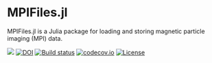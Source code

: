 # MPIFiles.jl

MPIFiles.jl is a Julia package for loading and storing magnetic particle imaging (MPI) data.

[![](https://img.shields.io/badge/docs-latest-blue.svg)](https://magneticparticleimaging.github.io/MPIFiles.jl/dev)
[![DOI](http://joss.theoj.org/papers/10.21105/joss.01331/status.svg)](https://doi.org/10.21105/joss.01331)
[![Build status](https://github.com/MagneticParticleImaging/MPIFiles.jl/workflows/CI/badge.svg)](https://github.com/MagneticParticleImaging/MPIFiles.jl/actions)
[![codecov.io](http://codecov.io/github/MagneticParticleImaging/MPIFiles.jl/coverage.svg?branch=master)](http://codecov.io/github/MagneticParticleImaging/MPIFiles.jl?branch=master)
[![License](https://img.shields.io/github/license/MagneticParticleImaging/MPIFiles.jl?color=green&style=flat)](https://github.com/MagneticParticleImaging/MPIFiles.jl/blob/master/LICENSE)